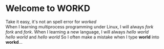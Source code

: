 Welcome to WORKD
===================

Take it easy, it's not an spell error for *worked*  
When I learning multiprocess programming under Linux, I will always *fork* *fork* and *fork*.
When I learning a new language, I will always *hello world* *hello world* and *hello world*
So I often make a mistake when I type **world** into **workd**...
